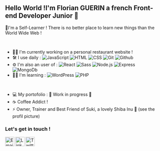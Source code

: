 ## Hello World !I'm Florian GUERIN a french Front-end Developer Junior 👋


🌱I'm a Self-Learner ! There is no better place to learn new things than the World Wide Web !

<br />

- 👨‍💻 I'm currently working on a personal restaurant website !
- 🛠 I use daily :
![JavaScript](https://img.shields.io/badge/-JavaScript-black?style=plastic&logo=javascript)
![HTML](https://img.shields.io/badge/-HTML-grey?style=plastic&logo=HTML5)
![CSS](https://img.shields.io/badge/-CSS-grey?style=plastic&logo=CSS3)
![Git](https://img.shields.io/badge/-git-grey?style=plastic&logo=git)
![Github](https://img.shields.io/badge/-Github-grey?style=plastic&logo=github)
- ⚙️ I'm also an user of : 
![React](https://img.shields.io/badge/-React-black?style=plastic&logo=react)
![Sass](https://img.shields.io/badge/-Sass-black?style=plastic&logo=sass)
![Node.js](https://img.shields.io/badge/-node.js-black?style=plastic&logo=Node.js)
![Express](https://img.shields.io/badge/-express.js-black?style=plastic)
![MongoDb](https://img.shields.io/badge/-mongoDb-black?style=plastic&logo=MongoDb)
- 🏋️‍♂️ I'm learning :
 ![WordPress](https://img.shields.io/badge/-Wordpress-black?style=plastic&logo=WordPress)
 ![PHP](https://img.shields.io/badge/-php-black?style=plastic&logo=PHP)



<br />

- 💻 My portofolio : 🚧 Work in progress 🚧
- ☕️ Coffee Addict !
- ⚡ Owner, Trainer and Best Friend of Suki, a lovely Shiba Inu 🦊 (see the profil picture)

### Let's get in touch ! 
[<img align="left" alt="Email" width="30px" src="https://www.svgrepo.com/show/32285/email.svg" />](mailto:floguerin156@gmail.com)
[<img align="left" alt="Linkedin" width="30px" src="https://www.svgrepo.com/show/157006/linkedin.svg" />](https://www.linkedin.com/in/florianguerin/)
[<img align="left" alt="Twitter" width="30px" src="https://www.svgrepo.com/show/183608/twitter.svg"/>](https://twitter.com/floguerin156)



<!--
**sismitrii/sismitrii** is a ✨ _special_ ✨ repository because its `README.md` (this file) appears on your GitHub profile.

Here are some ideas to get you started:

- 🔭 I’m currently working on ...
- 🌱 I’m currently learning ...
- 👯 I’m looking to collaborate on ...
- 🤔 I’m looking for help with ...
- 💬 Ask me about ...
- 📫 How to reach me: ...
- 😄 Pronouns: ...
- ⚡ Fun fact: ...
-->
